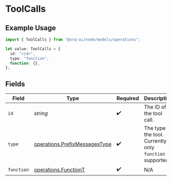 # ToolCalls

## Example Usage

```typescript
import { ToolCalls } from "@orq-ai/node/models/operations";

let value: ToolCalls = {
  id: "<id>",
  type: "function",
  function: {},
};
```

## Fields

| Field                                                                          | Type                                                                           | Required                                                                       | Description                                                                    |
| ------------------------------------------------------------------------------ | ------------------------------------------------------------------------------ | ------------------------------------------------------------------------------ | ------------------------------------------------------------------------------ |
| `id`                                                                           | *string*                                                                       | :heavy_check_mark:                                                             | The ID of the tool call.                                                       |
| `type`                                                                         | [operations.PrefixMessagesType](../../models/operations/prefixmessagestype.md) | :heavy_check_mark:                                                             | The type of the tool. Currently, only `function` is supported.                 |
| `function`                                                                     | [operations.FunctionT](../../models/operations/functiont.md)                   | :heavy_check_mark:                                                             | N/A                                                                            |
